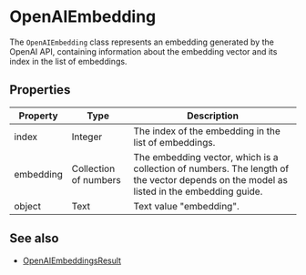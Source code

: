 # OpenAIEmbedding

The `OpenAIEmbedding` class represents an embedding generated by the OpenAI API, containing information about the embedding vector and its index in the list of embeddings.

## Properties

| Property   | Type       | Description                                                                 |
|------------|------------|-----------------------------------------------------------------------------|
| index      | Integer    | The index of the embedding in the list of embeddings.                       |
| embedding  | Collection of numbers | The embedding vector, which is a collection of numbers. The length of the vector depends on the model as listed in the embedding guide. |
| object     | Text       | Text value "embedding".                                                     |

## See also

- [OpenAIEmbeddingsResult](OpenAIEmbeddingsResult.md)
